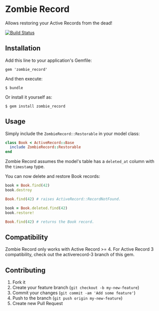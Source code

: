 # Zombie Record

Allows restoring your Active Records from the dead!

[![Build Status](https://github.com/zendesk/zombie_record/workflows/CI/badge.svg)](https://github.com/zendesk/zombie_record/actions?query=workflow%3ACI)

## Installation

Add this line to your application's Gemfile:

    gem 'zombie_record'

And then execute:

    $ bundle

Or install it yourself as:

    $ gem install zombie_record

## Usage

Simply include the `ZombieRecord::Restorable` in your model class:

```ruby
class Book < ActiveRecord::Base
  include ZombieRecord::Restorable
end
```

Zombie Record assumes the model's table has a `deleted_at` column with the `timestamp` type.

You can now delete and restore Book records:

```ruby
book = Book.find(42)
book.destroy

Book.find(42) # raises ActiveRecord::RecordNotFound.

book = Book.deleted.find(42)
book.restore!

Book.find(42) # returns the Book record.
```

## Compatibility

Zombie Record only works with Active Record >= 4. For Active Record 3 compatibility, check out the activerecord-3 branch of this gem.

## Contributing

1. Fork it
2. Create your feature branch (`git checkout -b my-new-feature`)
3. Commit your changes (`git commit -am 'Add some feature'`)
4. Push to the branch (`git push origin my-new-feature`)
5. Create new Pull Request
